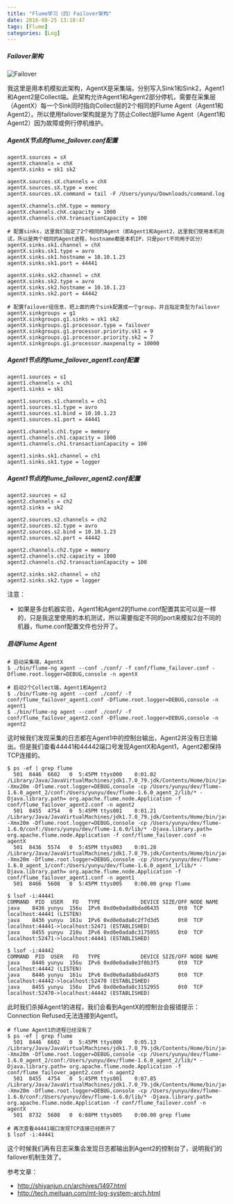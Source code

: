 ```yaml
---
title: "Flume学习（四）Failover架构"
date: 2016-08-25 13:18:47
tags: [Flume]
categories: [Log]
---
```


##### Failover架构

![Failover](http://img.blog.csdn.net/20160824170052276?watermark/2/text/aHR0cDovL2Jsb2cuY3Nkbi5uZXQv/font/5a6L5L2T/fontsize/400/fill/I0JBQkFCMA==/dissolve/70/gravity/Center)

我这里是用本机模拟此架构，AgentX是采集端，分别写入Sink1和Sink2，Agent1和Agent2是Collect端。此架构允许Agent1和Agent2部分停机，需要在采集层（AgentX）每一个Sink同时指向Collect层的2个相同的Flume Agent（Agent1和Agent2）。所以使用failover架构就是为了防止Collect层Flume Agent（Agent1和Agent2）因为故障或例行停机维护。

##### AgentX节点的flume\_failover.conf配置

```
agentX.sources = sX
agentX.channels = chX
agentX.sinks = sk1 sk2

agentX.sources.sX.channels = chX
agentX.sources.sX.type = exec
agentX.sources.sX.command = tail -F /Users/yunyu/Downloads/command.log

agentX.channels.chX.type = memory
agentX.channels.chX.capacity = 1000
agentX.channels.chX.transactionCapacity = 100

# 配置sinks，这里我们指定了2个相同的Agent（即Agent1和Agent2，这里我们使用本机测试，所以是两个相同的Agent进程，hostname都是本机IP，只是port不同用于区分）
agentX.sinks.sk1.channel = chX
agentX.sinks.sk1.type = avro
agentX.sinks.sk1.hostname = 10.10.1.23
agentX.sinks.sk1.port = 44441

agentX.sinks.sk2.channel = chX
agentX.sinks.sk2.type = avro
agentX.sinks.sk2.hostname = 10.10.1.23
agentX.sinks.sk2.port = 44442

# 配置failover组信息，把上面的两个sink配置成一个group，并且指定类型为failover
agentX.sinkgroups = g1
agentX.sinkgroups.g1.sinks = sk1 sk2
agentX.sinkgroups.g1.processor.type = failover
agentX.sinkgroups.g1.processor.priority.sk1 = 9
agentX.sinkgroups.g1.processor.priority.sk2 = 7
agentX.sinkgroups.g1.processor.maxpenalty = 10000
```

##### Agent1节点的flume\_failover\_agent1.conf配置

```
agent1.sources = s1
agent1.channels = ch1
agent1.sinks = sk1

agent1.sources.s1.channels = ch1
agent1.sources.s1.type = avro
agent1.sources.s1.bind = 10.10.1.23
agent1.sources.s1.port = 44441

agent1.channels.ch1.type = memory
agent1.channels.ch1.capacity = 1000
agent1.channels.ch1.transactionCapacity = 100

agent1.sinks.sk1.channel = ch1
agent1.sinks.sk1.type = logger
```


##### Agent1节点的flume\_failover\_agent2.conf配置

```
agent2.sources = s2
agent2.channels = ch2
agent2.sinks = sk2

agent2.sources.s2.channels = ch2
agent2.sources.s2.type = avro
agent2.sources.s2.bind = 10.10.1.23
agent2.sources.s2.port = 44442

agent2.channels.ch2.type = memory
agent2.channels.ch2.capacity = 1000
agent2.channels.ch2.transactionCapacity = 100

agent2.sinks.sk2.channel = ch2
agent2.sinks.sk2.type = logger
```

注意：

- 如果是多台机器实验，Agent1和Agent2的flume.conf配置其实可以是一样的，只是我这里使用的本机测试，所以需要指定不同的port来模拟2台不同的机器，flume.conf配置文件也分开了。

##### 启动Flume Agent

```
# 启动采集端，AgentX
$ ./bin/flume-ng agent --conf ./conf/ -f conf/flume_failover.conf -Dflume.root.logger=DEBUG,console -n agentX

# 启动2个Collect端，Agent1和Agent2
$ ./bin/flume-ng agent --conf ./conf/ -f conf/flume_failover_agent1.conf -Dflume.root.logger=DEBUG,console -n agent1
$ ./bin/flume-ng agent --conf ./conf/ -f conf/flume_failover_agent2.conf -Dflume.root.logger=DEBUG,console -n agent2
```

这时候我们发现采集的日志都在Agent1中的控制台输出，Agent2并没有日志输出。但是我们查看44441和44442端口号发现AgentX和Agent1，Agent2都保持TCP连接的。

```
$ ps -ef | grep flume
  501  8446  6602   0  5:45PM ttys000    0:01.02 /Library/Java/JavaVirtualMachines/jdk1.7.0_79.jdk/Contents/Home/bin/java -Xmx20m -Dflume.root.logger=DEBUG,console -cp /Users/yunyu/dev/flume-1.6.0_agent_2/conf:/Users/yunyu/dev/flume-1.6.0_agent_2/lib/* -Djava.library.path= org.apache.flume.node.Application -f conf/flume_failover_agent2.conf -n agent2
  501  8455  4754   0  5:45PM ttys001    0:01.21 /Library/Java/JavaVirtualMachines/jdk1.7.0_79.jdk/Contents/Home/bin/java -Xmx20m -Dflume.root.logger=DEBUG,console -cp /Users/yunyu/dev/flume-1.6.0/conf:/Users/yunyu/dev/flume-1.6.0/lib/* -Djava.library.path= org.apache.flume.node.Application -f conf/flume_failover.conf -n agentX
  501  8436  5574   0  5:45PM ttys003    0:01.28 /Library/Java/JavaVirtualMachines/jdk1.7.0_79.jdk/Contents/Home/bin/java -Xmx20m -Dflume.root.logger=DEBUG,console -cp /Users/yunyu/dev/flume-1.6.0_agent_1/conf:/Users/yunyu/dev/flume-1.6.0_agent_1/lib/* -Djava.library.path= org.apache.flume.node.Application -f conf/flume_failover_agent1.conf -n agent1
  501  8466  5608   0  5:45PM ttys005    0:00.00 grep flume

$ lsof -i:44441
COMMAND  PID  USER   FD   TYPE             DEVICE SIZE/OFF NODE NAME
java    8436 yunyu  156u  IPv6 0xd0e0ada8bdad6435      0t0  TCP localhost:44441 (LISTEN)
java    8436 yunyu  161u  IPv6 0xd0e0ada8c2f7d3d5      0t0  TCP localhost:44441->localhost:52471 (ESTABLISHED)
java    8455 yunyu  210u  IPv6 0xd0e0ada8c3175955      0t0  TCP localhost:52471->localhost:44441 (ESTABLISHED)

$ lsof -i:44442
COMMAND  PID  USER   FD   TYPE             DEVICE SIZE/OFF NODE NAME
java    8446 yunyu  156u  IPv6 0xd0e0ada8e3f0b3f5      0t0  TCP localhost:44442 (LISTEN)
java    8446 yunyu  161u  IPv6 0xd0e0ada8bdad43f5      0t0  TCP localhost:44442->localhost:52470 (ESTABLISHED)
java    8455 yunyu  156u  IPv6 0xd0e0ada8c3152955      0t0  TCP localhost:52470->localhost:44442 (ESTABLISHED)
```

此时我们杀掉Agent1的进程，我们会看到AgentX的控制台会报错提示：Connection Refused无法连接到Agent1。

```
# flume Agent1的进程已经没有了
$ ps -ef | grep flume
  501  8446  6602   0  5:45PM ttys000    0:05.13 /Library/Java/JavaVirtualMachines/jdk1.7.0_79.jdk/Contents/Home/bin/java -Xmx20m -Dflume.root.logger=DEBUG,console -cp /Users/yunyu/dev/flume-1.6.0_agent_2/conf:/Users/yunyu/dev/flume-1.6.0_agent_2/lib/* -Djava.library.path= org.apache.flume.node.Application -f conf/flume_failover_agent2.conf -n agent2
  501  8455  4754   0  5:45PM ttys001    0:07.85 /Library/Java/JavaVirtualMachines/jdk1.7.0_79.jdk/Contents/Home/bin/java -Xmx20m -Dflume.root.logger=DEBUG,console -cp /Users/yunyu/dev/flume-1.6.0/conf:/Users/yunyu/dev/flume-1.6.0/lib/* -Djava.library.path= org.apache.flume.node.Application -f conf/flume_failover.conf -n agentX
  501  8732  5608   0  6:08PM ttys005    0:00.00 grep flume

# 再次查看44441端口发现TCP连接已经断开了
$ lsof -i:44441
```

这个时候我们再有日志采集会发现日志都输出到Agent2的控制台了，说明我们的failover机制生效了。


参考文章：

- http://shiyanjun.cn/archives/1497.html
- http://tech.meituan.com/mt-log-system-arch.html